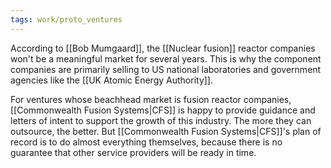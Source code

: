 ```yaml
---
tags: work/proto_ventures
---
```

According to [[Bob Mumgaard]], the [[Nuclear fusion]] reactor companies won't be a meaningful market for several years. This is why the component companies are primarily selling to US national laboratories and government agencies like the [[UK Atomic Energy Authority]]. 

For ventures whose beachhead market is fusion reactor companies, [[Commonwealth Fusion Systems|CFS]] is happy to provide guidance and letters of intent to support the growth of this industry. The more they can outsource, the better. But [[Commonwealth Fusion Systems|CFS]]'s plan of record is to do almost everything themselves, because there is no guarantee that other service providers will be ready in time. 